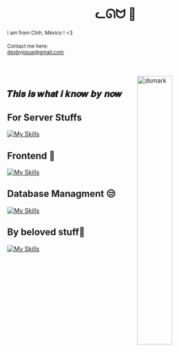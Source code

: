 

<center><h1 align="center">ᓚᘏᗢ  🍷</h1></center>
<aside align="left">

<small>I am from Chih, México ! <3</small>
<br>
<br>
<small>Contact me here:</small>
<br>
<small>devbyjosue@gmail.com</small>

</aside>
<br>
<br>
<img alt="dsmark" align="right"  height="40%" width="40%" src="https://c.tenor.com/NzrqQHFBVz8AAAAj/kitty-transparent.gif">
<aside align="left">

  
## 𝑻𝒉𝒊𝒔 𝒊𝒔 𝒘𝒉𝒂𝒕 𝒊 𝒌𝒏𝒐𝒘 𝒃𝒚 𝒏𝒐𝒘 

<h1>For Server Stuffs</h1>

[![My Skills](https://skills.thijs.gg/icons?i=nodejs,express,py,linux,ts,cs,django,fastapi,flask)](https://skills.thijs.gg)

<h1>Frontend 🚨</h1>

[![My Skills](https://skills.thijs.gg/icons?i=js,html,css,react,tailwind,reactnative)](https://skills.thijs.gg)

<h1>Database Managment 😒</h1>

[![My Skills](https://skills.thijs.gg/icons?i=mysql,mongo)](https://skills.thijs.gg)


<h1> By beloved stuff💖 </h1>

[![My Skills](https://skills.thijs.gg/icons?i=py,latex,julia,mongodb,fastapi,js,react,vite,tailwind,raspberrypi,docker)](https://skills.thijs.gg)

</aside>
